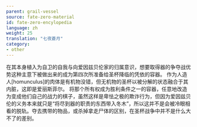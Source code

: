 ```yaml
---
parent: grail-vessel
source: fate-zero-material
id: fate-zero-encylopedia
language: zh
weight: 25
translation: "七夜蒼月"
category:
- other
---
```


在其本身植入为自卫的自我与向爱因兹贝伦家的归属意识，想要取得器的争夺战优势这种主意下被做出来的成为第四次所准备给圣杯降临的凭依的容器。
作为人造人[homunculus]的肉体是有机物没错，但无机物的圣杯以被分解的状态融合于其内脏，这即是爱丽斯菲尔。
将那个所有权成为胜利条件之一的容器，任意地改造为变成他们自己的战力的棋子，虽然这样是卑怯之极的欺诈行为，但因为爱因兹贝伦的义务本来就只是“将尽到器的职责的东西带入冬木”，所以这并不是会被冷眼相看的脱轨。夺去携带的物品，或杀掉拿走尸体的区别，在圣杯战争中并不是什么大不了的差别。
